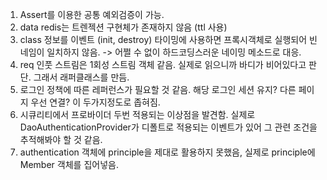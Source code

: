 1. Assert를 이용한 공통 예외검증이 가능.
2. data redis는 트렌젝션 구현체가 존재하지 않음 (ttl 사용)
3. class 정보를 이벤트 (init, destroy) 타이밍에 사용하면 프록시객체로 실행되어 빈네임이 일치하지 않음.
   -> 어쩔 수 없이 하드코딩스러운 네이밍 메소드로 대응.
4. req 인풋 스트림은 1회성 스트림 객체 같음. 실제로 읽으니까 바디가 비어있다고 판단. 그래서 래퍼클래스를 만듬.
5. 로그인 정책에 따른 레퍼런스가 필요할 것 같음. 해당 로그인 세션 유지? 다른 페이지 우선 연결? 이 두가지정도로 좁혀짐.
6. 시큐리티에서 프로바이더 두번 적용되는 이상점을 발견함. 실제로 DaoAuthenticationProvider가 디폴트로 적용되는 이벤트가 있어 그 관련 조건을 추적해봐야 할 것 같음.
7. authentication 객체에 principle을 제대로 활용하지 못했음, 실제로 principle에 Member 객체를 집어넣음.